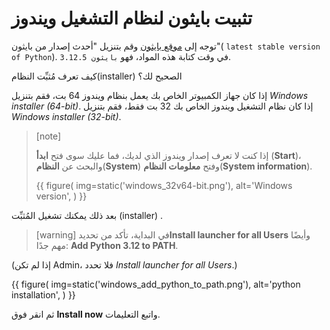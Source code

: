 # تثبيت بايثون لنظام التشغيل ويندوز

توجه إلى [موقع بايثون](https://www.python.org/downloads/) وقم بتنزيل "أحدث إصدار  من بايثون"( `latest stable version of Python`). في وقت كتابة هذه المواد، فهو `بايثون 3.12.5`.

كيف تعرف مُثبِّت النظام(installer) الصحيح لك؟

إذا كان جهاز الكمبيوتر الخاص بك يعمل بنظام ويندوز 64 بت، فقم بتنزيل *Windows installer (64-bit)*.
إذا كان نظام التشغيل ويندوز الخاص بك 32 بت فقط، فقم بتنزيل *Windows installer (32-bit)*.

> [note]
>
> إذا كنت لا تعرف إصدار ويندوز الذي لديك، فما عليك سوى فتح **ابدأ** (**Start**)، والبحث عن **النظام**(**System**) وفتح **معلومات النظام**(**System information**).
>
> {{ figure(
    img=static('windows_32v64-bit.png'),
    alt='Windows version',
) }}

بعد ذلك يمكنك تشغيل  المُثبِّت (installer) .


> [warning]  في البداية، تأكد من تحديد**Install launcher for all Users** وأيضًا مهم جدًا: **Add Python 3.12 to PATH**.


(إذا لم تكن Admin، فلا تحدد *Install launcher for all Users*.)

{{ figure(
    img=static('windows_add_python_to_path.png'),
    alt='python installation',
 ) }}

ثم انقر فوق **Install now** واتبع التعليمات.


